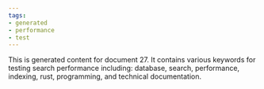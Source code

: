 ```yaml
---
tags:
- generated
- performance
- test
---
```

This is generated content for document 27. It contains various keywords for testing search performance including: database, search, performance, indexing, rust, programming, and technical documentation.